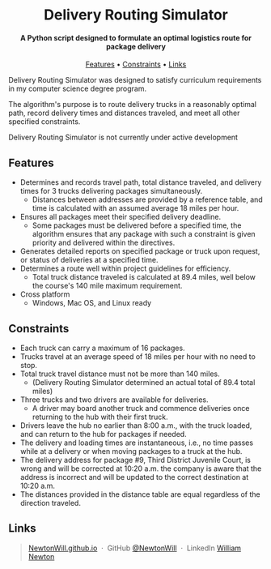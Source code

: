 <h1 align="center">
  Delivery Routing Simulator
  <br>
</h1>

<h4 align="center">A Python script designed to formulate an optimal logistics route for package delivery </h4>

<p align="center">
  <a href="#features">Features</a> •
  <a href="#constraints">Constraints</a> •
  <a href="#links">Links</a>
</p>

<p> Delivery Routing Simulator was designed to satisfy curriculum requirements in my computer science degree program.</p> 
<p>The algorithm's purpose is to route delivery trucks in a reasonably optimal path, record delivery times and distances traveled, and meet all other specified constraints.</p>
<p>Delivery Routing Simulator is not currently under active development</p>


## Features
* Determines and records travel path, total distance traveled, and delivery times for 3 trucks delivering packages simultaneously.
  - Distances between addresses are provided by a reference table, and time is calculated with an assumed average 18 miles per hour.
* Ensures all packages meet their specified delivery deadline.
  - Some packages must be delivered before a specified time, the algorithm ensures that any package with such a constraint is given priority and delivered within the directives.
* Generates detailed reports on specified package or truck upon request, or status of deliveries at a specified time.
* Determines a route well within project guidelines for efficiency.
  - Total truck distance traveled is calculated at 89.4 miles, well below the course's 140 mile maximum requirement.
* Cross platform
  - Windows, Mac OS, and Linux ready

 
## Constraints

* Each truck can carry a maximum of 16 packages.
* Trucks travel at an average speed of 18 miles per hour with no need to stop.
* Total truck travel distance must not be more than 140 miles.
  - (Delivery Routing Simulator determined an actual total of 89.4 total miles)
* Three trucks and two drivers are available for deliveries.
  - A driver may board another truck and commence deliveries once returning to the hub with their first truck.
* Drivers leave the hub no earlier than 8:00 a.m., with the truck loaded, and can return to the hub for packages if needed.
* The delivery and loading times are instantaneous, i.e., no time passes while at a delivery or when moving packages to a truck at the hub.
* The delivery address for package #9, Third District Juvenile Court, is wrong and will be corrected at 10:20 a.m. the company is aware that
  the address is incorrect and will be updated to the correct destination at 10:20 a.m.
* The distances provided in the distance table are equal regardless of the direction traveled.


## Links

> [NewtonWill.github.io](https://www.NewtonWill.github.io) &nbsp;&middot;&nbsp;
> GitHub [@NewtonWill](https://github.com/NewtonWill) &nbsp;&middot;&nbsp;
> LinkedIn [William Newton](https://www.linkedin.com/in/william-newton-6203011b9/)

